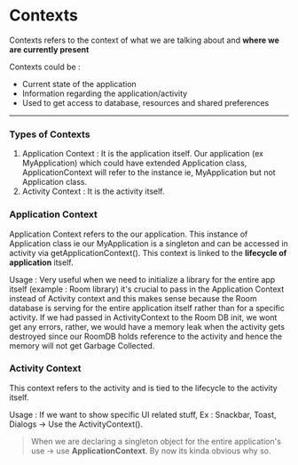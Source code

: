 # Contexts

Contexts refers to the context of what we are talking about and **where we are currently present**

Contexts could be : 
- Current state of the application
- Information regarding the application/activity
- Used to get access to database, resources and shared preferences

----

### Types of Contexts
1. Application Context : It is the application itself. Our application (ex MyApplication) which could have extended Application class, ApplicationContext will refer to the instance ie, MyApplication but not Application class. 
2. Activity Context : It is the activity itself. 


### Application Context 
Application Context refers to the our application. This instance of Application class ie our MyApplication is a singleton and can be accessed in activity via getApplicationContext(). This context is linked to the **lifecycle of application** itself.

Usage : Very useful when we need to initialize a library for the entire app itself (example : Room library) it's crucial to pass in the Application Context instead of Activity context and this makes sense because the Room database is serving for the entire application itself rather than for a specific activity. If we had passed in ActivityContext to the Room DB init, we wont get any errors, rather, we would have a memory leak when the activity gets destroyed since our RoomDB holds reference to the activity and hence the memory will not get Garbage Collected.

### Activity Context
This context refers to the activity and is tied to the lifecycle to the activity itself. 

Usage : If we want to show specific UI related stuff, Ex : Snackbar, Toast, Dialogs -> Use the ActivityContext().

> When we are declaring a singleton object for the entire application's use -> use **ApplicationContext**. By now its kinda obvious why so.

